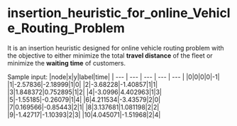 # insertion_heuristic_for_online_Vehicle_Routing_Problem
It is an insertion heuristic designed for online vehicle routing problem with the objective to either minimize the total **travel distance** of the fleet or minimize the **waiting time** of customers.

Sample input:
|node|x|y|label|time|
| --- | --- | --- | --- | --- |
|0|0|0|0|-1|
|1|-2.57836|-2.18999|1|0|
|2|-3.68228|-1.40857|1|1|
|3|1.848372|0.752895|1|2|
|4|-3.0996|4.402963|1|3|
|5|-1.55185|-0.26079|1|4|
|6|4.211534|-3.43579|2|0|
|7|0.169566|-0.85443|2|1|
|8|3.137681|1.081198|2|2|
|9|-1.42717|-1.10393|2|3|
|10|4.045071|-1.51968|2|4|

